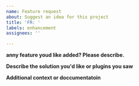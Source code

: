 ```yaml
---
name: Feature request
about: Suggest an idea for this project
title: 'FR: '
labels: enhancement
assignees: ''

---
```


**anny feature youd like added? Please describe.**


**Describe the solution you'd like or plugins you saw**


**Additional context or doccumentatoin**
